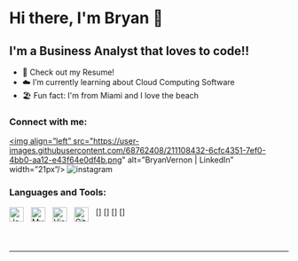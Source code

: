 # Hi there, I'm Bryan 👋 

## I'm a Business Analyst that loves to code!!

- 🔭 Check out my Resume!
- ☁️ I’m currently learning about Cloud Computing Software
- 🏖️ Fun fact: I'm from Miami and I love the beach 

### Connect with me:
<a href="https://www.linkedin.com/in/bryanvernon/"><img align=”left” src="https://user-images.githubusercontent.com/68762408/211108432-6cfc4351-7ef0-4bb0-aa12-e43f64e0df4b.png" alt=”BryanVernon | LinkedIn” width=”21px”/></a>
![instagram](https://user-images.githubusercontent.com/68762408/211108440-0c440c0d-07b5-494d-b0c7-2af7fe2ce0f3.png)


### Languages and Tools:


[<img align="left" alt="JavaScript" width="26px" src="https://cdn.jsdelivr.net/gh/devicons/devicon/icons/javascript/javascript-original.svg" style="padding-right:10px;" />]
[<img align="left" alt="MySQL" width="26px" src="https://cdn.jsdelivr.net/gh/devicons/devicon/icons/mysql/mysql-original.svg" style="padding-right:10px;" />]
[<img align="left" alt="Visual Studio Code" width="26px" src="https://cdn.jsdelivr.net/gh/devicons/devicon/icons/vscode/vscode-original.svg" style="padding-right:10px;" />]
[<img align="left" alt="Git" width="26px" src="https://cdn.jsdelivr.net/gh/devicons/devicon/icons/git/git-original.svg" style="padding-right:10px;" />]

<br />
<br />

---
